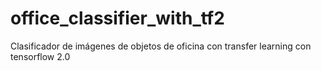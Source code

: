# office_classifier_with_tf2
Clasificador de imágenes de objetos de oficina con transfer learning con tensorflow 2.0
